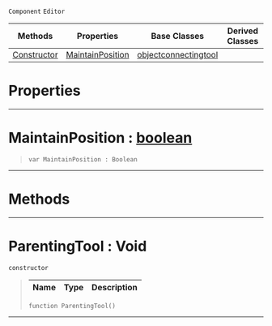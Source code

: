  `Component` `Editor`



|Methods|Properties|Base Classes|Derived Classes|
|---|---|---|---|
|[ Constructor](https://github.com/ZilchEngine/ZilchDocs/blob/master/code_reference/class_reference/parentingtool.markdown#parentingtool-void)|[ MaintainPosition](https://github.com/ZilchEngine/ZilchDocs/blob/master/code_reference/class_reference/parentingtool.markdown#maintainposition-zilch-en)|[objectconnectingtool](https://github.com/ZilchEngine/ZilchDocs/blob/master/code_reference/class_reference/objectconnectingtool.markdown)| |


 #  Properties


---  
 #  MaintainPosition : [boolean](https://github.com/ZilchEngine/ZilchDocs/blob/master/code_reference/nada_base_types/boolean.markdown)

> 
> ``` lang=cpp, name=Nada
> var MaintainPosition : Boolean


---  
 #  Methods


---  
 #  ParentingTool : Void

 `constructor`

> 
> |Name|Type|Description|
> |---|---|---|
> ``` lang=cpp, name=Nada
> function ParentingTool()
> ``` 


---  
 

 